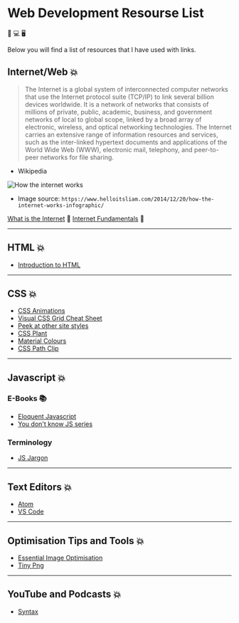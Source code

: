 # Web Development Resourse List

📱 💻 🖥️

Below you will find a list of resources that I have used with links.

## Internet/Web 💥

> The Internet is a global system of interconnected computer networks that use the Internet protocol suite (TCP/IP) to link several billion devices worldwide. It is a network of networks that consists of millions of private, public, academic, business, and government networks of local to global scope, linked by a broad array of electronic, wireless, and optical networking technologies. The Internet carries an extensive range of information resources and services, such as the inter-linked hypertext documents and applications of the World Wide Web (WWW), electronic mail, telephony, and peer-to-peer networks for file sharing.

- Wikipedia

![How the internet works](https://frontendmasters.com/books/front-end-handbook/2019/assets/images/how-the-internet-works.jpg)

* Image source: `https://www.helloitsliam.com/2014/12/20/how-the-internet-works-infographic/`

[What is the Internet](https://www.youtube.com/watch?v=Dxcc6ycZ73M) 👀
[Internet Fundamentals](http://internetfundamentals.com/) 👀

*************************************************************************

## HTML 💥

* [Introduction to HTML](https://scrimba.com/g/ghtml)

*************************************************************************

## CSS 💥

* [CSS Animations](http://animista.net/)
* [Visual CSS Grid Cheat Sheet](http://grid.malven.co/)
* [Peek at other site styles](http://stylifyme.com/)
* [CSS Plant](http://stylifyme.com/)
* [Material Colours](https://www.materialui.co/colors)
* [CSS Path Clip](https://bennettfeely.com/clippy/)

*************************************************************************

## Javascript 💥

### E-Books 📚

* [Eloquent Javascript](http://eloquentjavascript.net/)
* [You don't know JS series](https://github.com/getify/You-Dont-Know-JS)

### Terminology

* [JS Jargon](http://jargon.js.org/)

*************************************************************************

## Text Editors 💥

* [Atom](https://atom.io/)
* [VS Code](https://code.visualstudio.com/)

*************************************************************************

## Optimisation Tips and Tools 💥

* [Essential Image Optimisation](https://images.guide/)
* [Tiny Png](https://tinypng.com/)

*************************************************************************

## YouTube and Podcasts 💥

* [Syntax](https://syntax.fm/)